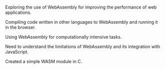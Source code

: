 Exploring the use of WebAssembly for improving the performance of web applications.

Compiling code written in other languages to WebAssembly and running it in the browser.

Using WebAssembly for computationally intensive tasks.

Need to understand the limitations of WebAssembly and its integration with JavaScript.

Created a simple WASM module in C.